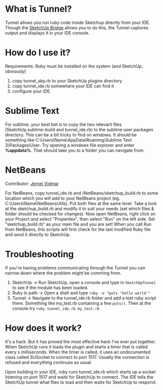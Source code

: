What is Tunnel?
===============

Tunnel allows you run ruby code inside Sketchup directly from your IDE.  Though the [SketchUp Bridge](http://www.ibm.com/developerworks/opensource/library/os-eclipse-sketchup1/) allows you to do this, the Tunnel captures output and displays it in your IDE console.

How do I use it?
================

Requirements:  Ruby must be installed on the system (and SketchUp, obviously)

1. copy tunnel_skp.rb to your SketchUp plugins directory.
2. copy tunnel_ide.rb somewhere your IDE can find it
3. configure your IDE.

Sublime Text
============

For sublime, your best bet is to copy the two relevant files (SketchUp.sublime-build and tunnel_ide.rb) to the sublime 
user packages directory.  This can be a bit tricky to find on windows.  It should be something like 
C:\Users\Name\AppData\Roaming\Sublime Text 3\Packages\User.  Try opening a windows file explorer and enter 
**%appdata%**.  That should take you to a folder you can navigate from.

NetBeans
============
Contributor: [Jernej Vidmar](https://github.com/Nazz78)

For NetBeans, copy tunnel_ide.rb and /NetBeans/sketchup_build.rb to some location which you will add to your NetBeans
project (eg. C:\Users\Name\NetBeansUtils\). Put both files at the same level. Take a look at the sketchup_build.rb and 
modify it to suit your needs (set which files & folder should be checked for changes).
Now open NetBeans, right click on your Project and select "Properties", then select "Run" on the left side.
Set "sketchup_build.rb" as your main file and you are set! When you call Run from NetBeans, this scripts will first
check for the last modified Ruby file and send it directly to SketchUp.

Troubleshooting
===============

If you're having problems communicating through the Tunnel you can narrow down where the problem might be comming from.

1. SketchUp -> Run SketchUp, open a console and type in `SketchUpTunnel` to see if the module has been loaded.
2. Ruby in path -> Open a shell and type
				`ruby -e "puts 'hello world'"`
3. Tunnel -> Navigate to the tunnel_ide.rb folder and add a test ruby script there.  Something like my_test.rb containing a few `puts()`.  Then at the console try
				`ruby tunnel_ide.rb my_test.rb`


How does it work?
=================

It's a hack.  But it has proved the most effective hack I've ever put together.  When SketchUp runs it loads the plugin and starts a timer that is called every x milliseconds.  When the timer is called, it uses an undocumented class called SUSocket to connect to port 1517.  Usually the connection is refused and everything continues as usual.

Upon building in your IDE, ruby runs tunnel_ide.rb which starts up a socket listening on port 1517 and waits for SketchUp to connect.  The IDE tells the SketchUp tunnel what files to load and then waits for SketchUp to respond.
